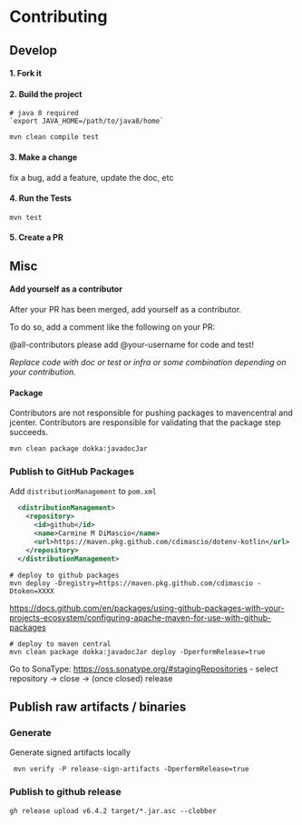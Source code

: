 # Contributing

## Develop

#### 1. Fork it

#### 2. Build the project

```shell
# java 8 required
`export JAVA_HOME=/path/to/java8/home`

mvn clean compile test
```

#### 3. Make a change

fix a bug, add a feature, update the doc, etc

#### 4. Run the Tests

```shell
mvn test
```

#### 5. Create a PR

## Misc

#### Add yourself as a contributor

After your PR has been merged, add yourself as a contributor.

To do so, add a comment like the following on your PR:

@all-contributors please add @your-username for code and test!

_Replace code with doc or test or infra or some combination depending on your contribution._

#### Package

Contributors are not responsible for pushing packages to mavencentral and jcenter. Contributors are responsible for validating that the package step succeeds.

```shell
mvn clean package dokka:javadocJar
```

### Publish to GitHub Packages

Add `distributionManagement` to `pom.xml`

```xml
  <distributionManagement>
    <repository>
      <id>github</id>
      <name>Carmine M DiMascio</name>
      <url>https://maven.pkg.github.com/cdimascio/dotenv-kotlin</url>
    </repository>
  </distributionManagement>
```

```shell
# deploy to github packages
mvn deploy -Dregistry=https://maven.pkg.github.com/cdimascio -Dtoken=XXXX
```
https://docs.github.com/en/packages/using-github-packages-with-your-projects-ecosystem/configuring-apache-maven-for-use-with-github-packages


```shell
# deploy to maven central
mvn clean package dokka:javadocJar deploy -DperformRelease=true
```

Go to SonaType: https://oss.sonatype.org/#stagingRepositories - select repository -> close -> (once closed) release

## Publish raw artifacts / binaries

### Generate
Generate signed artifacts locally
```shell
 mvn verify -P release-sign-artifacts -DperformRelease=true 
```

### Publish to github release
```shell
gh release upload v6.4.2 target/*.jar.asc --clobber  
```
